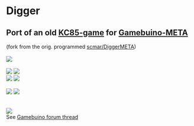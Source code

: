 # Digger
## Port of an old <a href="http://lanale.de/">KC85-game</a> for <a href="https://gamebuino.com/gamebuino-meta">Gamebuino-META</a><br>
(fork from the orig. programmed <a href="https://github.com/scmar/DiggerMETA">scmar/DiggerMETA</a>)
<br><br>
<img src="https://github.com/tikkel/Digger/blob/master/Etc/titlescreen.gif"/>
<br><br>
<img src="https://github.com/tikkel/Digger/blob/master/Etc/animation1.gif"/>
<img src="https://github.com/tikkel/Digger/blob/master/Etc/animation4.gif"/><br>
<img src="https://github.com/tikkel/Digger/blob/master/Etc/animation3.gif"/>
<img src="https://github.com/tikkel/Digger/blob/master/Etc/animation2.gif"/>
<br><br>
<img src="https://github.com/tikkel/Digger/blob/master/Etc/animation-digger-idle.gif"/>
<img src="https://github.com/tikkel/Digger/blob/master/Etc/animation-diamonds.gif"/><br>
<br><br>
<img src="https://github.com/tikkel/Digger/blob/master/Etc/highscore.png"/><br>
See <a href="https://gamebuino.com/creations/wip-diggermeta">Gamebuino forum thread</a>
